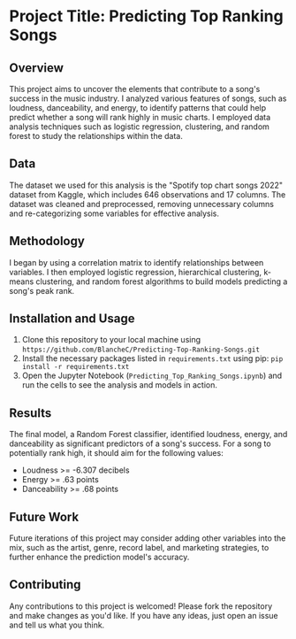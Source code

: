 # Project Title: Predicting Top Ranking Songs

## Overview

This project aims to uncover the elements that contribute to a song's success in the music industry. I analyzed various features of songs, such as loudness, danceability, and energy, to identify patterns that could help predict whether a song will rank highly in music charts. I employed data analysis techniques such as logistic regression, clustering, and random forest to study the relationships within the data.

## Data

The dataset we used for this analysis is the "Spotify top chart songs 2022" dataset from Kaggle, which includes 646 observations and 17 columns. The dataset was cleaned and preprocessed, removing unnecessary columns and re-categorizing some variables for effective analysis.

## Methodology

I began by using a correlation matrix to identify relationships between variables. I then employed logistic regression, hierarchical clustering, k-means clustering, and random forest algorithms to build models predicting a song's peak rank.

## Installation and Usage

1. Clone this repository to your local machine using `https://github.com/BlancheC/Predicting-Top-Ranking-Songs.git`
2. Install the necessary packages listed in `requirements.txt` using pip:
   `pip install -r requirements.txt`
3. Open the Jupyter Notebook (`Predicting_Top_Ranking_Songs.ipynb`) and run the cells to see the analysis and models in action.

## Results

The final model, a Random Forest classifier, identified loudness, energy, and danceability as significant predictors of a song's success. For a song to potentially rank high, it should aim for the following values: 

- Loudness >= -6.307 decibels
- Energy >= .63 points
- Danceability >= .68 points

## Future Work

Future iterations of this project may consider adding other variables into the mix, such as the artist, genre, record label, and marketing strategies, to further enhance the prediction model's accuracy.

## Contributing

Any contributions to this project is welcomed! Please fork the repository and make changes as you'd like. If you have any ideas, just open an issue and tell us what you think.


